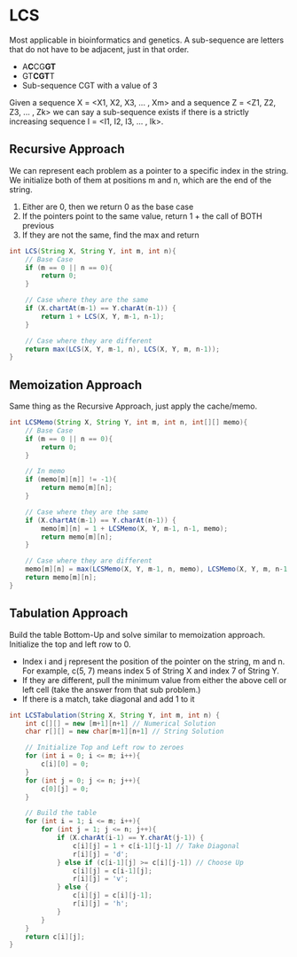# LCS
Most applicable in bioinformatics and genetics. A sub-sequence are letters that do not have to be adjacent, just in that order.
- A**C**CG**GT**
- GT**CGT**T
- Sub-sequence CGT with a value of 3

Given a sequence X = <X1, X2, X3, ... , Xm> and a sequence Z = <Z1, Z2, Z3, ... , Zk> we can say a sub-sequence exists if there is a strictly increasing sequence I = <I1, I2, I3, ... , Ik>.

## Recursive Approach
We can represent each problem as a pointer to a specific index in the string. We initialize both of them at positions m and n, which are the end of the string.
1. Either are 0, then we return 0 as the base case
2. If the pointers point to the same value, return 1 + the call of BOTH previous
3. If they are not the same, find the max and return
```java
int LCS(String X, String Y, int m, int n){
	// Base Case
	if (m == 0 || n == 0){
		return 0;
	}

	// Case where they are the same
	if (X.chartAt(m-1) == Y.charAt(n-1)) {
		return 1 + LCS(X, Y, m-1, n-1);
	}

	// Case where they are different
	return max(LCS(X, Y, m-1, n), LCS(X, Y, m, n-1));
}
```
## Memoization Approach
Same thing as the Recursive Approach, just apply the cache/memo.
```java
int LCSMemo(String X, String Y, int m, int n, int[][] memo){
	// Base Case
	if (m == 0 || n == 0){
		return 0;
	}

	// In memo
	if (memo[m][n]] != -1){
		return memo[m][n];
	}

	// Case where they are the same
	if (X.chartAt(m-1) == Y.charAt(n-1)) {
		memo[m][n] = 1 + LCSMemo(X, Y, m-1, n-1, memo);
		return memo[m][n];
	}

	// Case where they are different
	memo[m][n] = max(LCSMemo(X, Y, m-1, n, memo), LCSMemo(X, Y, m, n-1, memo));
	return memo[m][n];
}
```
## Tabulation Approach
Build the table Bottom-Up and solve similar to memoization approach. Initialize the top and left row to 0.
- Index i and j represent the position of the pointer on the string, m and n. For example, c(5, 7) means index 5 of String X and index 7 of String Y.
- If they are different, pull the minimum value from either the above cell or left cell (take the answer from that sub problem.)
- If there is a match, take diagonal and add 1 to it
```java
int LCSTabulation(String X, String Y, int m, int n) {
	int c[][] = new [m+1][n+1] // Numerical Solution
	char r[][] = new char[m+1][n+1] // String Solution

	// Initialize Top and Left row to zeroes 
	for (int i = 0; i <= m; i++){
		c[i][0] = 0;
	}
	for (int j = 0; j <= n; j++){
		c[0][j] = 0;
	}

	// Build the table
	for (int i = 1; i <= m; i++){
		for (int j = 1; j <= n; j++){
			if (X.charAt(i-1) == Y.charAt(j-1)) {
				c[i][j] = 1 + c[i-1][j-1] // Take Diagonal
				r[i][j] = 'd';
			} else if (c[i-1][j] >= c[i][j-1]) // Choose Up
				c[i][j] = c[i-1][j];
				r[i][j] = 'v';
			} else {
				c[i][j] = c[i][j-1];
				r[i][j] = 'h';
			}
		}
	}
	return c[i][j];
}
```